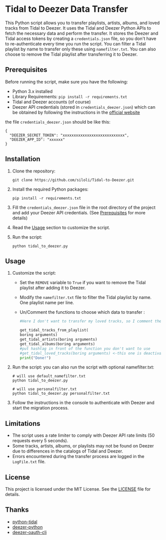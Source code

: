 # Tidal to Deezer Data Transfer

This Python script allows you to transfer playlists, artists, albums, and loved tracks from Tidal to Deezer.
It uses the Tidal and Deezer Python APIs to fetch the necessary data and perform the transfer.
It stores the Deezer and Tidal access tokens by creating a `credentials.json` file, so you don't have to re-authenticate every time you run the script.
You can filter a Tidal playlist by name to transfer only these using `namefilter.txt`.
You can also choose to remove the Tidal playlist after transferring it to Deezer.

## Prerequisites

Before running the script, make sure you have the following:

- Python 3.x installed
- Library Requirements: `pip install -r requirements.txt`
- Tidal and Deezer accounts (of course)
- Deezer API credentials (stored in `credentials_deezer.json`) which can be obtained by following the instructions in the [official website](https://developers.deezer.com/myapps)

the file `credentials_deezer.json` should be like this:

```example
{
  "DEEZER_SECRET_TOKEN": "xxxxxxxxxxxxxxxxxxxxxxxxxxxx",
  "DEEZER_APP_ID": "xxxxxx"
}
```

## Installation

1. Clone the repository:

   ```shell
   git clone https://github.com/siloli/Tidal-to-Deezer.git
   ```

2. Install the required Python packages:

   ```shell
   pip install -r requirements.txt
   ```

3. Fill the `credentials_deezer.json` file in the root directory of the project and add your Deezer API credentials. (See [Prerequisites](#Prerequisites) for more details)

4. Read the [Usage](#Usage) section to customize the script.

5. Run the script:

   ```shell
   python tidal_to_deezer.py
   ```

## Usage

1. Customize the script:

   - Set the `REMOVE` variable to `True` if you want to remove the Tidal playlist after adding it to Deezer.
   - Modify the `namefilter.txt` file to filter the Tidal playlist by name. One playlist name per line.
   - Un/Comment the functions to choose which data to transfer :

     ```python
     #Here I don't want to transfer my loved tracks, so I comment the function

     get_tidal_tracks_from_playlist(
     boring arguments)
     get_tidal_artists(boring arguments)
     get_tidal_albums(boring arguments)
     #put hashtag in front of the function you don't want to use
     #get_tidal_loved_tracks(boring arguments) <-this one is deactivated here
     print("Done!")
     ```

2. Run the script:
   you can also run the script with optional namefilter.txt:

   ```shell
   # will use default_namefilter.txt
   python tidal_to_deezer.py

   # will use personalfilter.txt
   python tidal_to_deezer.py personalfilter.txt
   ```

3. Follow the instructions in the console to authenticate with Deezer and start the migration process.

## Limitations

- The script uses a rate limiter to comply with Deezer API rate limits (50 requests every 5 seconds).
- Some tracks, artists, albums, or playlists may not be found on Deezer due to differences in the catalogs of Tidal and Deezer.
- Errors encountered during the transfer process are logged in the `LogFile.txt` file.

## License

This project is licensed under the MIT License. See the [LICENSE](LICENSE) file for details.

## Thanks

- [python-tidal](https://github.com/tamland/python-tidal)
- [deezer-python](https://github.com/browniebroke/deezer-python)
- [deezer-oauth-cli](https://github.com/browniebroke/deezer-oauth-cli)
